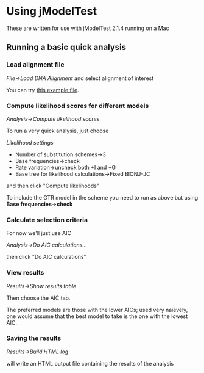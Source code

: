 # Using jModelTest

These are written for use with jModelTest 2.1.4 running on a Mac

## Running a basic quick analysis

### Load alignment file

*File->Load DNA Alignment* and select alignment of interest

You can try [this example file](./sequences/phosphoproteinCDSsLabelsEd_alphanumericUnderscoreOnly.webprank).

### Compute likelihood scores for different models

*Analysis->Compute likelihood scores*

To run a very quick analysis, just choose

*Likelihood settings*

- Number of substitution schemes->3
- Base frequencies->check
- Rate variation->uncheck both +I and +G
- Base tree for likelihood calculations->Fixed BIONJ-JC

and then click "Compute likelihoods"

To include the GTR model in the scheme you need to run as above but using **Base frequencies->check**

### Calculate selection criteria

For now we'll just use AIC

*Analysis->Do AIC calculations...*

then click "Do AIC calculations"

### View results

*Results->Show results table*

Then choose the AIC tab.

The preferred models are those with the lower AICs; used very naievely, one would assume that the best model to take is the one with the lowest AIC.

### Saving the results

*Results->Build HTML log*

will write an HTML output file containing the results of the analysis